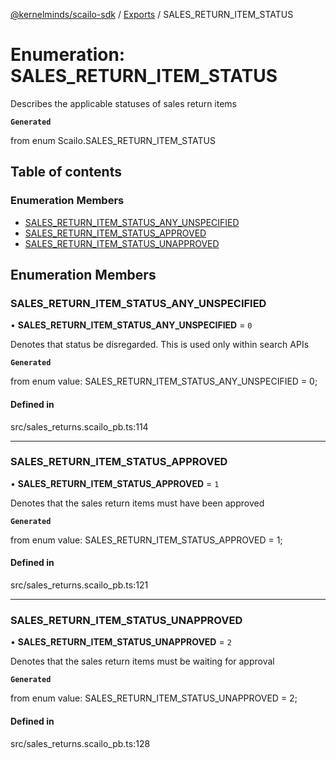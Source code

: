 [@kernelminds/scailo-sdk](../README.md) / [Exports](../modules.md) / SALES\_RETURN\_ITEM\_STATUS

# Enumeration: SALES\_RETURN\_ITEM\_STATUS

Describes the applicable statuses of sales return items

**`Generated`**

from enum Scailo.SALES_RETURN_ITEM_STATUS

## Table of contents

### Enumeration Members

- [SALES\_RETURN\_ITEM\_STATUS\_ANY\_UNSPECIFIED](SALES_RETURN_ITEM_STATUS.md#sales_return_item_status_any_unspecified)
- [SALES\_RETURN\_ITEM\_STATUS\_APPROVED](SALES_RETURN_ITEM_STATUS.md#sales_return_item_status_approved)
- [SALES\_RETURN\_ITEM\_STATUS\_UNAPPROVED](SALES_RETURN_ITEM_STATUS.md#sales_return_item_status_unapproved)

## Enumeration Members

### SALES\_RETURN\_ITEM\_STATUS\_ANY\_UNSPECIFIED

• **SALES\_RETURN\_ITEM\_STATUS\_ANY\_UNSPECIFIED** = ``0``

Denotes that status be disregarded. This is used only within search APIs

**`Generated`**

from enum value: SALES_RETURN_ITEM_STATUS_ANY_UNSPECIFIED = 0;

#### Defined in

src/sales_returns.scailo_pb.ts:114

___

### SALES\_RETURN\_ITEM\_STATUS\_APPROVED

• **SALES\_RETURN\_ITEM\_STATUS\_APPROVED** = ``1``

Denotes that the sales return items must have been approved

**`Generated`**

from enum value: SALES_RETURN_ITEM_STATUS_APPROVED = 1;

#### Defined in

src/sales_returns.scailo_pb.ts:121

___

### SALES\_RETURN\_ITEM\_STATUS\_UNAPPROVED

• **SALES\_RETURN\_ITEM\_STATUS\_UNAPPROVED** = ``2``

Denotes that the sales return items must be waiting for approval

**`Generated`**

from enum value: SALES_RETURN_ITEM_STATUS_UNAPPROVED = 2;

#### Defined in

src/sales_returns.scailo_pb.ts:128
